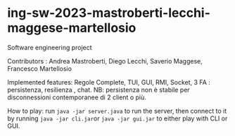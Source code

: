 # ing-sw-2023-mastroberti-lecchi-maggese-martellosio
Software engineering project

Contributors : Andrea Mastroberti, Diego Lecchi, Saverio Maggese, Francesco Martellosio

Implemented features:
    Regole Complete,
    TUI,
    GUI,
    RMI,
    Socket,
    3 FA : persistenza, resilienza , chat. NB: persistenza non è stabile per disconnessioni contemporanee di 2 client o più.

How to play: run `java -jar server.java` to run the server, then connect to it by running `java -jar cli.jar`or `java -jar gui.jar` to either play with CLI or GUI.
